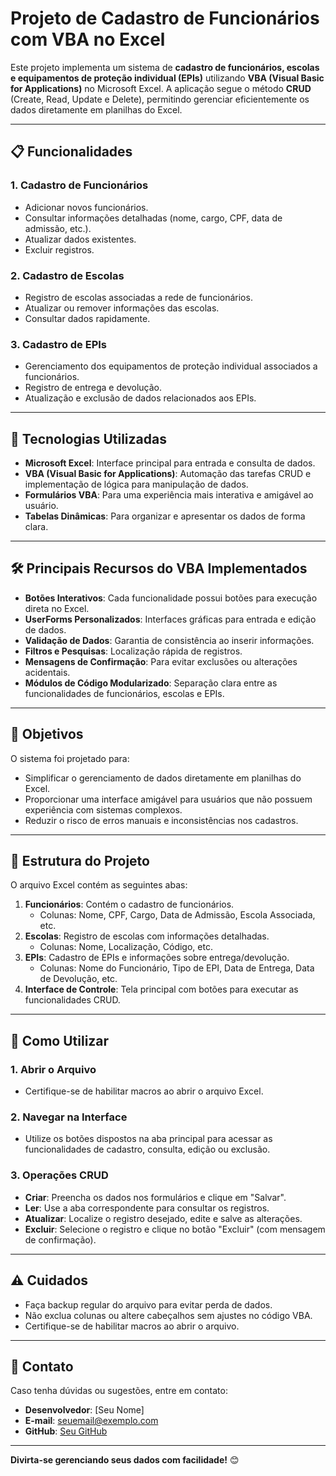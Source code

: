 # Projeto de Cadastro de Funcionários com VBA no Excel

Este projeto implementa um sistema de **cadastro de funcionários, escolas e equipamentos de proteção individual (EPIs)** utilizando **VBA (Visual Basic for Applications)** no Microsoft Excel. A aplicação segue o método **CRUD** (Create, Read, Update e Delete), permitindo gerenciar eficientemente os dados diretamente em planilhas do Excel.

---

## 📋 **Funcionalidades**

### **1. Cadastro de Funcionários**
- Adicionar novos funcionários.
- Consultar informações detalhadas (nome, cargo, CPF, data de admissão, etc.).
- Atualizar dados existentes.
- Excluir registros.

### **2. Cadastro de Escolas**
- Registro de escolas associadas a rede de funcionários.
- Atualizar ou remover informações das escolas.
- Consultar dados rapidamente.

### **3. Cadastro de EPIs**
- Gerenciamento dos equipamentos de proteção individual associados a funcionários.
- Registro de entrega e devolução.
- Atualização e exclusão de dados relacionados aos EPIs.

---

## 🚀 **Tecnologias Utilizadas**
- **Microsoft Excel**: Interface principal para entrada e consulta de dados.
- **VBA (Visual Basic for Applications)**: Automação das tarefas CRUD e implementação de lógica para manipulação de dados.
- **Formulários VBA**: Para uma experiência mais interativa e amigável ao usuário.
- **Tabelas Dinâmicas**: Para organizar e apresentar os dados de forma clara.

---

## 🛠️ **Principais Recursos do VBA Implementados**
- **Botões Interativos**: Cada funcionalidade possui botões para execução direta no Excel.
- **UserForms Personalizados**: Interfaces gráficas para entrada e edição de dados.
- **Validação de Dados**: Garantia de consistência ao inserir informações.
- **Filtros e Pesquisas**: Localização rápida de registros.
- **Mensagens de Confirmação**: Para evitar exclusões ou alterações acidentais.
- **Módulos de Código Modularizado**: Separação clara entre as funcionalidades de funcionários, escolas e EPIs.

---

## 🎯 **Objetivos**
O sistema foi projetado para:
- Simplificar o gerenciamento de dados diretamente em planilhas do Excel.
- Proporcionar uma interface amigável para usuários que não possuem experiência com sistemas complexos.
- Reduzir o risco de erros manuais e inconsistências nos cadastros.

---

## 📂 **Estrutura do Projeto**

O arquivo Excel contém as seguintes abas:

1. **Funcionários**: Contém o cadastro de funcionários.
   - Colunas: Nome, CPF, Cargo, Data de Admissão, Escola Associada, etc.
2. **Escolas**: Registro de escolas com informações detalhadas.
   - Colunas: Nome, Localização, Código, etc.
3. **EPIs**: Cadastro de EPIs e informações sobre entrega/devolução.
   - Colunas: Nome do Funcionário, Tipo de EPI, Data de Entrega, Data de Devolução, etc.
4. **Interface de Controle**: Tela principal com botões para executar as funcionalidades CRUD.

---

## 📝 **Como Utilizar**

### **1. Abrir o Arquivo**
- Certifique-se de habilitar macros ao abrir o arquivo Excel.

### **2. Navegar na Interface**
- Utilize os botões dispostos na aba principal para acessar as funcionalidades de cadastro, consulta, edição ou exclusão.

### **3. Operações CRUD**
- **Criar**: Preencha os dados nos formulários e clique em "Salvar".
- **Ler**: Use a aba correspondente para consultar os registros.
- **Atualizar**: Localize o registro desejado, edite e salve as alterações.
- **Excluir**: Selecione o registro e clique no botão "Excluir" (com mensagem de confirmação).

---

## ⚠️ **Cuidados**
- Faça backup regular do arquivo para evitar perda de dados.
- Não exclua colunas ou altere cabeçalhos sem ajustes no código VBA.
- Certifique-se de habilitar macros ao abrir o arquivo.

---

## 📧 **Contato**
Caso tenha dúvidas ou sugestões, entre em contato:

- **Desenvolvedor**: [Seu Nome]
- **E-mail**: seuemail@exemplo.com
- **GitHub**: [Seu GitHub](https://github.com/seuusuario)

---

**Divirta-se gerenciando seus dados com facilidade!** 😊

